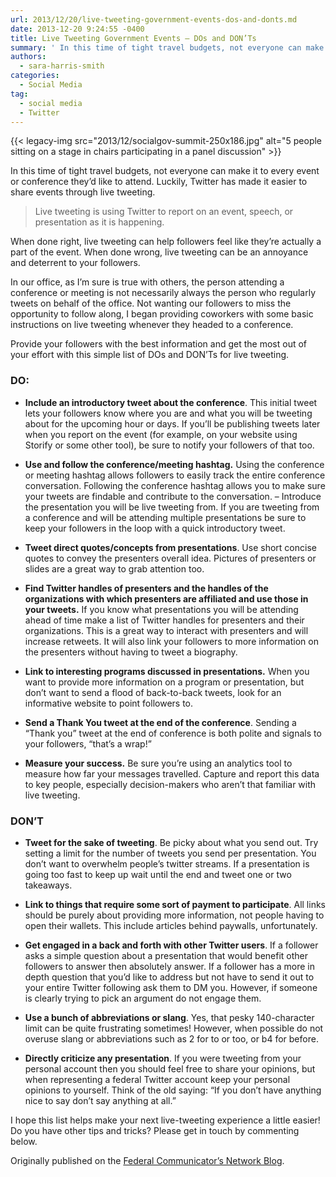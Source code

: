 ```yaml
---
url: 2013/12/20/live-tweeting-government-events-dos-and-donts.md
date: 2013-12-20 9:24:55 -0400
title: Live Tweeting Government Events – DOs and DON’Ts
summary: ' In this time of tight travel budgets, not everyone can make it to every event or conference they&rsquo;d like to attend. Luckily, Twitter has made it easier to share events through live tweeting. Live tweeting is using Twitter'
authors:
  - sara-harris-smith
categories:
  - Social Media
tag:
  - social media
  - Twitter
---
```


{{< legacy-img src="2013/12/socialgov-summit-250x186.jpg" alt="5 people sitting on a stage in chairs participating in a panel discussion" >}}

In this time of tight travel budgets, not everyone can make it to every event or conference they’d like to attend. Luckily, Twitter has made it easier to share events through live tweeting.

> Live tweeting is using Twitter to report on an event, speech, or presentation as it is happening.

When done right, live tweeting can help followers feel like they’re actually a part of the event. When done wrong, live tweeting can be an annoyance and deterrent to your followers.

In our office, as I’m sure is true with others, the person attending a conference or meeting is not necessarily always the person who regularly tweets on behalf of the office. Not wanting our followers to miss the opportunity to follow along, I began providing coworkers with some basic instructions on live tweeting whenever they headed to a conference.

Provide your followers with the best information and get the most out of your effort with this simple list of DOs and DON’Ts for live tweeting.

### DO:

  * <p dir="ltr">
      <strong>Include an introductory tweet about the conference</strong>. This initial tweet lets your followers know where you are and what you will be tweeting about for the upcoming hour or days. If you’ll be publishing tweets later when you report on the event (for example, on your website using Storify or some other tool), be sure to notify your followers of that too.
    </p>

  * <p dir="ltr">
      <strong>Use and follow the conference/meeting hashtag.</strong> Using the conference or meeting hashtag allows followers to easily track the entire conference conversation. Following the conference hashtag allows you to make sure your tweets are findable and contribute to the conversation. – Introduce the presentation you will be live tweeting from. If you are tweeting from a conference and will be attending multiple presentations be sure to keep your followers in the loop with a quick introductory tweet.
    </p>

  * <p dir="ltr">
      <strong>Tweet direct quotes/concepts from presentations</strong>. Use short concise quotes to convey the presenters overall idea. Pictures of presenters or slides are a great way to grab attention too.
    </p>

  * <p dir="ltr">
      <strong>Find Twitter handles of presenters and the handles of the organizations with which presenters are affiliated and use those in your tweets.</strong> If you know what presentations you will be attending ahead of time make a list of Twitter handles for presenters and their organizations. This is a great way to interact with presenters and will increase retweets. It will also link your followers to more information on the presenters without having to tweet a biography.
    </p>

  * <p dir="ltr">
      <strong>Link to interesting programs discussed in presentations.</strong> When you want to provide more information on a program or presentation, but don’t want to send a flood of back-to-back tweets, look for an informative website to point followers to.
    </p>

  * <p dir="ltr">
      <strong>Send a Thank You tweet at the end of the conference</strong>. Sending a “Thank you” tweet at the end of conference is both polite and signals to your followers, “that’s a wrap!”
    </p>

  * <p dir="ltr">
      <strong>Measure your success.</strong> Be sure you’re using an analytics tool to measure how far your messages travelled. Capture and report this data to key people, especially decision-makers who aren’t that familiar with live tweeting.
    </p>

### DON’T

  * <p dir="ltr">
      <strong>Tweet for the sake of tweeting</strong>. Be picky about what you send out. Try setting a limit for the number of tweets you send per presentation. You don’t want to overwhelm people’s twitter streams. If a presentation is going too fast to keep up wait until the end and tweet one or two takeaways.
    </p>

  * <p dir="ltr">
      <strong>Link to things that require some sort of payment to participate</strong>. All links should be purely about providing more information, not people having to open their wallets. This include articles behind paywalls, unfortunately.
    </p>

  * <p dir="ltr">
      <strong>Get engaged in a back and forth with other Twitter users</strong>. If a follower asks a simple question about a presentation that would benefit other followers to answer then absolutely answer. If a follower has a more in depth question that you’d like to address but not have to send it out to your entire Twitter following ask them to DM you. However, if someone is clearly trying to pick an argument do not engage them.
    </p>

  * <p dir="ltr">
      <strong>Use a bunch of abbreviations or slang</strong>. Yes, that pesky 140-character limit can be quite frustrating sometimes! However, when possible do not overuse slang or abbreviations such as 2 for to or too, or b4 for before.
    </p>

  * <p dir="ltr">
      <strong>Directly criticize any presentation</strong>. If you were tweeting from your personal account then you should feel free to share your opinions, but when representing a federal Twitter account keep your personal opinions to yourself. Think of the old saying: “If you don’t have anything nice to say don’t say anything at all.”
    </p>

<p dir="ltr">
  I hope this list helps make your next live-tweeting experience a little easier! Do you have other tips and tricks? Please get in touch by commenting below.
</p>

Originally published on the <a href="http://fedcommnetwork.blogspot.com/" target="_blank">Federal Communicator’s Network Blog</a>.